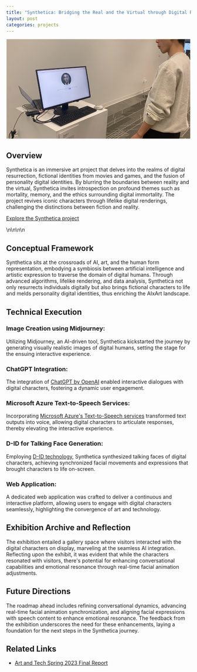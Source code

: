 ```yaml
---
title: "Synthetica: Bridging the Real and the Virtual through Digital Resurrection and Identity Exploration"
layout: post
categories: projects
---
```


![Synthetica Project Illustration](/img/Synthetica.png)  <!-- Replace with an actual image from the project if available -->



## Overview

Synthetica is an immersive art project that delves into the realms of digital resurrection, fictional identities from movies and games, and the fusion of personality digital identities. By blurring the boundaries between reality and the virtual, Synthetica invites introspection on profound themes such as mortality, memory, and the ethics surrounding digital immortality. The project revives iconic characters through lifelike digital renderings, challenging the distinctions between fiction and reality.

[Explore the Synthetica project](link-to-your-project-page)  <!-- Replace with a link to your project page if available -->

\n\n\n\n

## Conceptual Framework

Synthetica sits at the crossroads of AI, art, and the human form representation, embodying a symbiosis between artificial intelligence and artistic expression to traverse the domain of digital humans. Through advanced algorithms, lifelike rendering, and data analysis, Synthetica not only resurrects individuals digitally but also brings fictional characters to life and melds personality digital identities, thus enriching the AIxArt landscape.

## Technical Execution

### Image Creation using Midjourney:
Utilizing Midjourney, an AI-driven tool, Synthetica kickstarted the journey by generating visually realistic images of digital humans, setting the stage for the ensuing interactive experience.

### ChatGPT Integration:
The integration of [ChatGPT by OpenAI](https://openai.com/blog/chatgpt) enabled interactive dialogues with digital characters, fostering a dynamic user engagement.

### Microsoft Azure Text-to-Speech Services:
Incorporating [Microsoft Azure's Text-to-Speech services](https://azure.microsoft.com/en-us/products/cognitive-services/text-to-speech/) transformed text outputs into voice, allowing digital characters to articulate responses, thereby elevating the interactive experience.

### D-ID for Talking Face Generation:
Employing [D-ID technology](https://www.d-id.com/), Synthetica synthesized talking faces of digital characters, achieving synchronized facial movements and expressions that brought characters to life on-screen.

### Web Application:
A dedicated web application was crafted to deliver a continuous and interactive platform, allowing users to engage with digital characters seamlessly, highlighting the convergence of art and technology.

## Exhibition Archive and Reflection

The exhibition entailed a gallery space where visitors interacted with the digital characters on display, marveling at the seamless AI integration. Reflecting upon the exhibit, it was evident that while the characters resonated with visitors, there's potential for enhancing conversational capabilities and emotional resonance through real-time facial animation adjustments.

## Future Directions

The roadmap ahead includes refining conversational dynamics, advancing real-time facial animation synchronization, and aligning facial expressions with speech content to enhance emotional resonance. The feedback from the exhibition underscores the need for these enhancements, laying a foundation for the next steps in the Synthetica journey.

## Related Links

- [Art and Tech Spring 2023 Final Report](link-to-final-report)  <!-- Replace with a link to the final report if available -->
